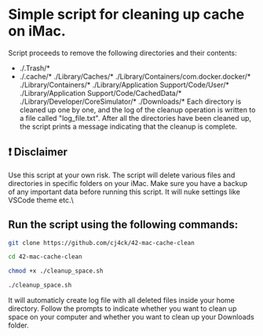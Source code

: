 # Simple script for cleaning up cache on iMac.
Script proceeds to remove the following directories and their contents:
- ./.Trash/*
- ./.cache/*
./Library/Caches/*
./Library/Containers/com.docker.docker/*
./Library/Containers/*
./Library/Application Support/Code/User/*
./Library/Application Support/Code/CachedData/*
./Library/Developer/CoreSimulator/*
./Downloads/*
Each directory is cleaned up one by one, and the log of the cleanup operation is written to a file called "log_file.txt". After all the directories have been cleaned up, the script prints a message indicating that the cleanup is complete.

## ❗ Disclaimer
Use this script at your own risk. 
The script will delete various files and directories in specific folders on your iMac. 
Make sure you have a backup of any important data before running this script. It will nuke settings like VSCode theme etc.\

## Run the script using the following commands:
```bash
git clone https://github.com/cj4ck/42-mac-cache-clean
```
```bash
cd 42-mac-cache-clean
```
```bash
chmod +x ./cleanup_space.sh
```
```bash
./cleanup_space.sh
```
It will automaticly create log file with all deleted files inside your home directory.
Follow the prompts to indicate whether you want to clean up space on your computer and whether you want to clean up your Downloads folder.
